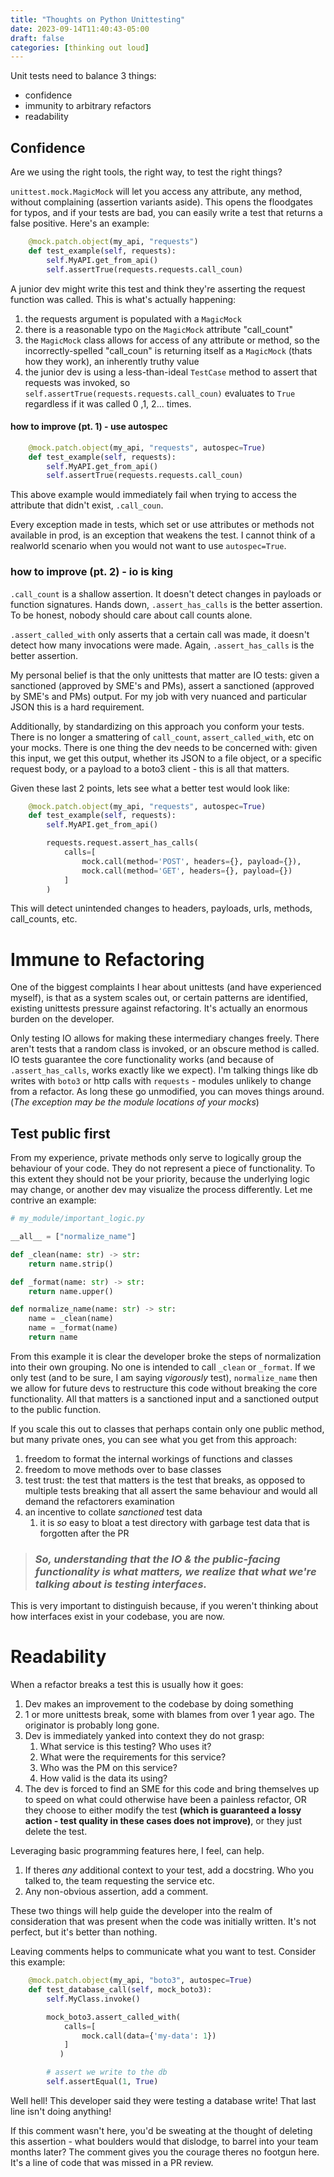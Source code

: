 ```yaml
---
title: "Thoughts on Python Unittesting"
date: 2023-09-14T11:40:43-05:00
draft: false
categories: [thinking out loud]
---
```


Unit tests need to balance 3 things:

- confidence
- immunity to arbitrary refactors
- readability

## Confidence
Are we using the right tools, the right way, to test the right things?

`unittest.mock.MagicMock` will let you access any attribute, any method, without complaining (assertion variants aside). This opens the floodgates for typos, and if your tests are bad, you can easily write a test that returns a false positive. Here's an example:

```python
    @mock.patch.object(my_api, "requests")
    def test_example(self, requests):
        self.MyAPI.get_from_api()
        self.assertTrue(requests.requests.call_coun)
```

A junior dev might write this test and think they're asserting the request function was called. This is what's actually happening:

1. the requests argument is populated with a `MagicMock`
2. there is a reasonable typo on the `MagicMock` attribute "call_count"
3. the `MagicMock` class allows for access of any attribute or method, so the incorrectly-spelled "call_coun" is returning itself as a `MagicMock` (thats how they work), an inherently truthy value
4. the junior dev is using a less-than-ideal `TestCase` method to assert that requests was invoked, so `self.assertTrue(requests.requests.call_coun)` evaluates to `True` regardless if it was called 0 ,1, 2... times.

#### how to improve (pt. 1) - use autospec

```python
    @mock.patch.object(my_api, "requests", autospec=True)
    def test_example(self, requests):
        self.MyAPI.get_from_api()
        self.assertTrue(requests.requests.call_coun)
```
This above example would immediately fail when trying to access the attribute that didn't exist, `.call_coun`. 

Every exception made in tests, which set or use attributes or methods not available in prod, is an exception that weakens the test. I cannot think of a realworld scenario when you would not want to use `autospec=True`.

### how to improve (pt. 2) - io is king

`.call_count` is a shallow assertion. It doesn't detect changes in payloads or function signatures. Hands down, `.assert_has_calls` is the better assertion. To be honest, nobody should care about call counts alone. 

`.assert_called_with` only asserts that a certain call was made, it doesn't detect how many invocations were made. Again, `.assert_has_calls` is the better assertion. 

My personal belief is that the only unittests that matter are IO tests: given a sanctioned (approved by SME's and PMs), assert a sanctioned (approved by SME's and PMs) output. For my job with very nuanced and particular JSON this is a hard requirement.

Additionally, by standardizing on this approach you conform your tests. There is no longer a smattering of `call_count`, `assert_called_with`, etc on your mocks. There is one thing the dev needs to be concerned with: given this input, we get this output, whether its JSON to a file object, or a specific request body, or a payload to a boto3 client - this is all that matters. 

Given these last 2 points, lets see what a better test would look like:

```python
    @mock.patch.object(my_api, "requests", autospec=True)
    def test_example(self, requests):
        self.MyAPI.get_from_api()

        requests.request.assert_has_calls(
        	calls=[
        		mock.call(method='POST', headers={}, payload={}),
        		mock.call(method='GET', headers={}, payload={})
        	]
        )
```

This will detect unintended changes to headers, payloads, urls, methods, call_counts, etc.

# Immune to Refactoring
One of the biggest complaints I hear about unittests (and have experienced myself), is that as a system scales out, or certain patterns are identified, existing unittests pressure against refactoring. It's actually an enormous burden on the developer.

Only testing IO allows for making these intermediary changes freely. There aren't tests that a random class is invoked, or an obscure method is called. IO tests guarantee the core functionality works (and because of `.assert_has_calls`, works exactly like we expect). I'm talking things like db writes with `boto3` or http calls with `requests` - modules unlikely to change from a refactor. As long these go unmodified, you can moves things around. (*The exception may be the module locations of your mocks*)

## Test public first
From my experience, private methods only serve to logically group the behaviour of your code. They do not represent a piece of functionality. To this extent they should not be your priority, because the underlying logic may change, or another dev may visualize the process differently. Let me contrive an example:


```python
# my_module/important_logic.py

__all__ = ["normalize_name"]

def _clean(name: str) -> str:
    return name.strip()

def _format(name: str) -> str:
    return name.upper()

def normalize_name(name: str) -> str:
    name = _clean(name)
    name = _format(name)
    return name
```

From this example it is clear the developer broke the steps of normalization into their own grouping. No one is intended to call `_clean` or `_format`. If we only test (and to be sure, I am saying *vigorously* test), `normalize_name` then we allow for future devs to restructure this code without breaking the core functionality. All that matters is a sanctioned input and a sanctioned output to the public function.

If you scale this out to classes that perhaps contain only one public method, but many private ones, you can see what you get from this approach:

1. freedom to format the internal workings of functions and classes
2. freedom to move methods over to base classes
3. test trust: the test that matters is the test that breaks, as opposed to multiple tests breaking that all assert the same behaviour and would all demand the refactorers examination
4. an incentive to collate *sanctioned* test data
   1. it is _so_ easy to bloat a test directory with garbage test data that is forgotten after the PR

> ### *So, understanding that the IO & the public-facing functionality is what matters, we realize that what we're talking about is testing _interfaces_.*

This is very important to distinguish because, if you weren't thinking about how interfaces exist in your codebase, you are now.

# Readability

When a refactor breaks a test this is usually how it goes:
1. Dev makes an improvement to the codebase by doing something
2. 1 or more unittests break, some with blames from over 1 year ago. The originator is probably long gone.
3. Dev is immediately yanked into context they do not grasp: 
   1. What service is this testing? Who uses it?
   2. What were the requirements for this service?
   3. Who was the PM on this service?
   4. How valid is the data its using?
4. The dev is forced to find an SME for this code and bring themselves up to speed on what could otherwise have been a painless refactor, OR they choose to either modify the test **(which is guaranteed a lossy action - test quality in these cases does not improve)**, or they just delete the test.

Leveraging basic programming features here, I feel, can help.

1. If theres _any_ additional context to your test, add a docstring. Who you talked to, the team requesting the service etc.
2. Any non-obvious assertion, add a comment.

These two things will help guide the developer into the realm of consideration that was present when the code was initially written. It's not perfect, but it's better than nothing.

Leaving comments helps to communicate what you want to test. Consider this example:

```python
    @mock.patch.object(my_api, "boto3", autospec=True)
    def test_database_call(self, mock_boto3):
        self.MyClass.invoke()

        mock_boto3.assert_called_with(
            calls=[
                mock.call(data={'my-data': 1})
            ]
           )

        # assert we write to the db
        self.assertEqual(1, True)
```

Well hell! This developer said they were testing a database write! That last line isn't doing anything!

If this comment wasn't here, you'd be sweating at the thought of deleting this assertion - what boulders would that dislodge, to barrel into your team months later? The comment gives you the courage theres no footgun here. It's a line of code that was missed in a PR review.
